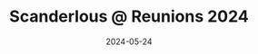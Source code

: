 ---
layout: post
title:  "Scanderlous @ Reunions 2024"
date:   2024-05-24
image: /images/bob24.png
categories: research    
authors: "Cathy Ji*, Dylan Blau-Edelstein*, Stefan Clarke*, Maxine Peroni-Scharf*, Alexander Raistrick*, Matt Schulz* (*equal contribution)"
video: https://youtu.be/htn4WhPf8gA
code: https://open.spotify.com/playlist/4wXhzs9oEhH1kQlcjiGdyS?si=0b2ba8c449f34aaa
venue: Princeton Reunions Battle of the Bands (PBoB 2024)
---
